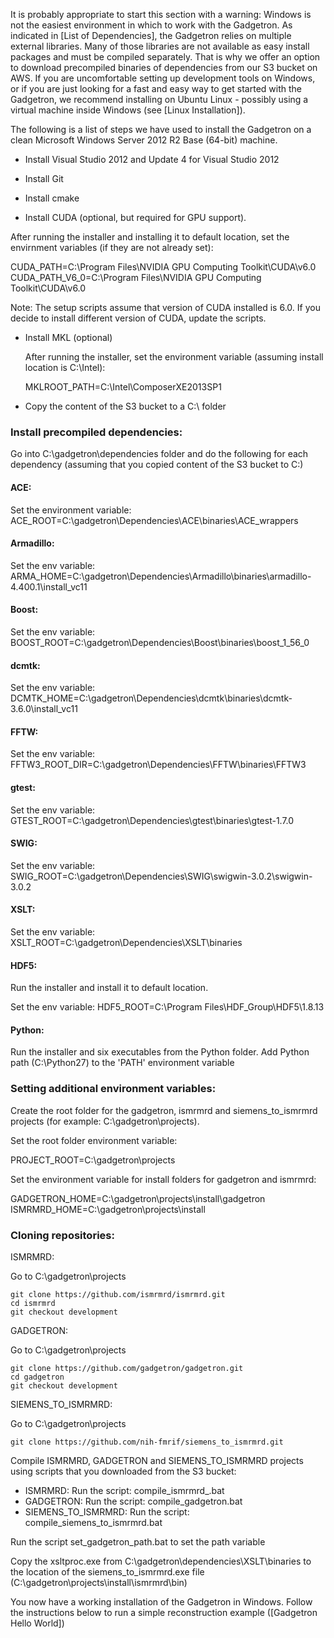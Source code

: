 It is probably appropriate to start this section with a warning: Windows is not the easiest environment in which to work with the Gadgetron. As indicated in [List of Dependencies], the Gadgetron relies on multiple external libraries. Many of those libraries are not available as easy install packages and must be compiled separately. That is why we offer an option to download precompiled binaries of dependencies from our S3 bucket on AWS. If you are uncomfortable setting up development tools on Windows, or if you are just looking for a fast and easy way to get started with the Gadgetron, we recommend installing on Ubuntu Linux - possibly using a virtual machine inside Windows (see [Linux Installation]).

The following is a list of steps we have used to install the Gadgetron on a clean Microsoft Windows Server 2012 R2 Base (64-bit) machine. 

- Install Visual Studio 2012 and Update 4 for Visual Studio 2012

- Install Git

- Install cmake

- Install CUDA (optional, but required for GPU support).

After running the installer and installing it to default location,
set the envirnment variables (if they are not already set):

CUDA_PATH=C:\Program Files\NVIDIA GPU Computing Toolkit\CUDA\v6.0
CUDA_PATH_V6_0=C:\Program Files\NVIDIA GPU Computing Toolkit\CUDA\v6.0

Note: The setup scripts assume that version of CUDA installed is 6.0. If you decide to install different version of CUDA, update the scripts.

- Install MKL (optional)

  After running the installer, set the environment variable (assuming install location is C:\Intel):

  MKLROOT_PATH=C:\Intel\ComposerXE2013SP1


- Copy the content of the S3 bucket to a C:\ folder

### Install precompiled dependencies:

Go into C:\gadgetron\dependencies folder and do the following for each dependency (assuming that you copied content of the S3 bucket to C:\)

#### ACE:

Set the environment variable: ACE_ROOT=C:\gadgetron\Dependencies\ACE\binaries\ACE_wrappers

#### Armadillo:

Set the env variable: ARMA_HOME=C:\gadgetron\Dependencies\Armadillo\binaries\armadillo-4.400.1\install_vc11

#### Boost:

Set the env variable: BOOST_ROOT=C:\gadgetron\Dependencies\Boost\binaries\boost_1_56_0

#### dcmtk:

Set the env variable: DCMTK_HOME=C:\gadgetron\Dependencies\dcmtk\binaries\dcmtk-3.6.0\install_vc11

#### FFTW:

Set the env variable: FFTW3_ROOT_DIR=C:\gadgetron\Dependencies\FFTW\binaries\FFTW3

#### gtest:

Set the env variable: GTEST_ROOT=C:\gadgetron\Dependencies\gtest\binaries\gtest-1.7.0

#### SWIG:

Set the env variable: SWIG_ROOT=C:\gadgetron\Dependencies\SWIG\swigwin-3.0.2\swigwin-3.0.2

#### XSLT:

Set the env variable: XSLT_ROOT=C:\gadgetron\Dependencies\XSLT\binaries

#### HDF5:

Run the installer and install it to default location.

Set the env variable: HDF5_ROOT=C:\Program Files\HDF_Group\HDF5\1.8.13

#### Python:

Run the installer and six executables from the Python folder.
Add Python path (C:\Python27) to the 'PATH' environment variable


### Setting additional environment variables:

Create the root folder for the gadgetron, ismrmrd and siemens_to_ismrmrd projects 
(for example: C:\gadgetron\projects).

Set the root folder environment variable:
 
PROJECT_ROOT=C:\gadgetron\projects

Set the environment variable for install folders for gadgetron and ismrmrd:

GADGETRON_HOME=C:\gadgetron\projects\install\gadgetron
ISMRMRD_HOME=C:\gadgetron\projects\install

### Cloning repositories:

ISMRMRD:

Go to C:\gadgetron\projects
```
git clone https://github.com/ismrmrd/ismrmrd.git
cd ismrmrd
git checkout development
```
GADGETRON:

Go to C:\gadgetron\projects
```
git clone https://github.com/gadgetron/gadgetron.git
cd gadgetron
git checkout development
```
SIEMENS_TO_ISMRMRD:

Go to C:\gadgetron\projects
```
git clone https://github.com/nih-fmrif/siemens_to_ismrmrd.git
```
Compile ISMRMRD, GADGETRON and SIEMENS_TO_ISMRMRD projects using scripts that you downloaded from the S3 bucket:
- ISMRMRD: Run the script: compile_ismrmrd_.bat
- GADGETRON: Run the script: compile_gadgetron.bat
- SIEMENS_TO_ISMRMRD: Run the script: compile_siemens_to_ismrmrd.bat

Run the script set_gadgetron_path.bat to set the path variable

Copy the xsltproc.exe from C:\gadgetron\dependencies\XSLT\binaries to the location of the siemens_to_ismrmrd.exe file (C:\gadgetron\projects\install\ismrmrd\bin)

You now have a working installation of the Gadgetron in Windows. Follow the instructions below to run a simple reconstruction example ([Gadgetron Hello World])